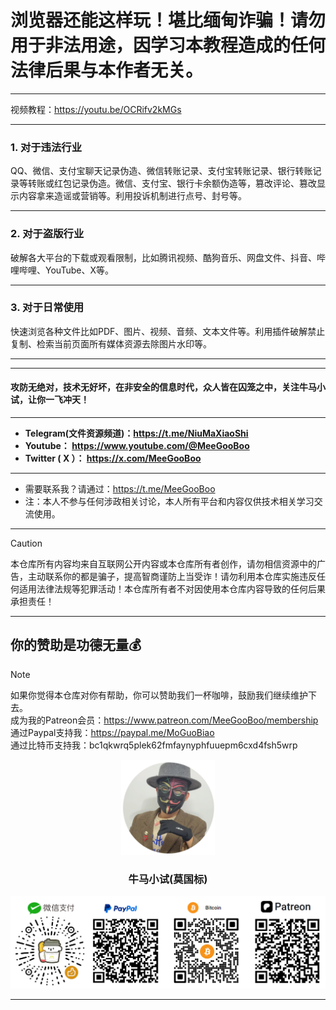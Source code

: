 # 浏览器还能这样玩！堪比缅甸诈骗！请勿用于非法用途，因学习本教程造成的任何法律后果与本作者无关。



****

视频教程：https://youtu.be/OCRifv2kMGs

****

### 1. 对于违法行业

QQ、微信、支付宝聊天记录伪造、微信转账记录、支付宝转账记录、银行转账记录等转账或红包记录伪造。微信、支付宝、银行卡余额伪造等，篡改评论、篡改显示内容拿来造谣或营销等。利用投诉机制进行点号、封号等。

****

### 2.  对于盗版行业

破解各大平台的下载或观看限制，比如腾讯视频、酷狗音乐、网盘文件、抖音、哔哩哔哩、YouTube、X等。

****

### 3. 对于日常使用

快速浏览各种文件比如PDF、图片、视频、音频、文本文件等。利用插件破解禁止复制、检索当前页面所有媒体资源去除图片水印等。

****

















****

#### 攻防无绝对，技术无好坏，在非安全的信息时代，众人皆在囚笼之中，关注牛马小试，让你一飞冲天！

****

- **Telegram(文件资源频道)：https://t.me/NiuMaXiaoShi**
- **Youtube：  https://www.youtube.com/@MeeGooBoo**
- **Twitter ( X ）：  https://x.com/MeeGooBoo**

****
- 需要联系我？请通过：https://t.me/MeeGooBoo
- 注：本人不参与任何涉政相关讨论，本人所有平台和内容仅供技术相关学习交流使用。
****

> [!CAUTION]
>
> 本仓库所有内容均来自互联网公开内容或本仓库所有者创作，请勿相信资源中的广告，主动联系你的都是骗子，提高智商谨防上当受诈！请勿利用本仓库实施违反任何适用法律法规等犯罪活动！本仓库所有者不对因使用本仓库内容导致的任何后果承担责任！

****

## 你的赞助是功德无量💰

> [!NOTE]
>
> 如果你觉得本仓库对你有帮助，你可以赞助我们一杯咖啡，鼓励我们继续维护下去。<br>
> 成为我的Patreon会员：https://www.patreon.com/MeeGooBoo/membership<br>
> 通过Paypal支持我：https://paypal.me/MoGuoBiao<br>
> 通过比特币支持我：bc1qkwrq5plek62fmfaynyphfuuepm6cxd4fsh5wrp



<p align="center" >
    <img src="https://raw.githubusercontent.com/MeeGooBoo/2025/refs/heads/main/static/imgs/logo.png" width="150">
    <h3 align="center">牛马小试(莫国标)</h3>
    <p align="center">
        <img src="https://raw.githubusercontent.com/MeeGooBoo/2025/refs/heads/main/static/imgs/pays.png">
    </p>
</p>

****

